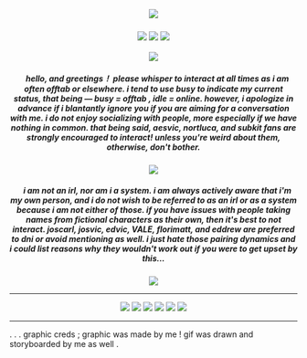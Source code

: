 <p align="center"> 
  <img src="https://komarev.com/ghpvc/?username=aesvic&label=hello+ponytowner&color=4a213e&style=flat-square"/>
<h3 align="center">
<img src="https://github.com/aesvic/aesvic/assets/144497121/9adf5dab-7553-4ea2-8591-7bf688ae74b4"/> <img src="https://readme-typing-svg.demolab.com?font=Playfair+Display&duration=4000&pause=900&color=A196AB&center=true&random=false&width=435&lines=I%E2%80%99ll+treat+you+like+this%2C+like+the+traitor+you+are+.;Return+my+feelings+.+.+.;I+had+loved+you%2C+even+though%E2%80%94;%E2%80%94I+had+loved+you+this+whole+time+."/> <img src="https://github.com/aesvic/aesvic/assets/144497121/818db5e2-920f-4569-81ff-25dc531f6612"   </h3>
<p align="center">
<img src="https://files.catbox.moe/g5mj4q.png"/>
</p>

<h5 align="center">
‎ ‎‎ ‎ ‎  hello, and greetings！
please <i> whisper to interact </i> at all times as i am often offtab or elsewhere.  i tend to use busy to indicate my current status, that being ― busy = offtab , idle = online.  however, i apologize in advance if i blantantly ignore you if you are aiming for a conversation with me.  i do not enjoy socializing with people, more especially if we have nothing in common.  that being said, <i> aesvic, nortluca, and subkit </i> fans are strongly encouraged to interact!  unless you're weird about them, otherwise, don't bother.
</h5>

<p align="center">
<img src="https://files.catbox.moe/cul5ju.png">
</p>

<h5 align="center">
‎ ‎‎ ‎ ‎  i am not an irl, nor am i a system.  i am always actively aware that i'm my own person, and i do not wish to be referred to as an irl or as a system because i am not either of those.  if you have issues with people taking names from fictional characters as their own, then it's best to not interact.  <i> joscarl, josvic, edvic, VALE, florimatt, and eddrew </i> are preferred to dni or avoid mentioning as well.  i just hate those pairing dynamics and i could list reasons why they wouldn't work out if you were to get upset by this...
</h5>
<p align="center">
<img src="https://files.catbox.moe/sz694d.png"/>
</p>


***
<p align="center">
<img src="https://64.media.tumblr.com/3552cd9756815d508bd5b9a91d9fea36/ee9d0e519663456c-12/s100x200/d8c995468a1da9a4e4b3e8813689a4482aee3dcf.gifv"/> <img src="https://64.media.tumblr.com/b3e57fc129aab192837e1be2288732a7/16fed5257cbfde37-93/s100x200/3bd634e1795e167794427e6ab58e7a8388a7147e.gifv"/> <img src="https://github.com/aesvic/aesvic/assets/144497121/d71580ed-462f-47d3-8d37-cc8c2819af6a"/> <img src="https://github.com/aesvic/aesvic/assets/144497121/28a10243-db1a-47af-81c0-a5cccc783cbd"/> <img src="https://64.media.tumblr.com/eb8960d013e2c0a1c618351a8bd30d69/3c17aeae15290a12-69/s250x400/73042d64da09e86917ec2bd78a6233d131d89da9.gifv"/> <img src="https://64.media.tumblr.com/970d905d3b4dc697c5bc09895847d757/a4c2806b0e551a8e-db/s250x400/e5ae9355fef085afdaf83e92f426541c891d6cb2.gifv"/>

</p>

***
. . . graphic creds ; graphic was made by me ! gif was drawn and storyboarded by me as well .
